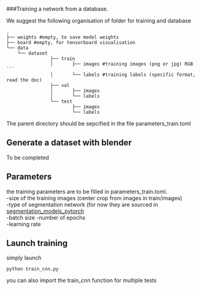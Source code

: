 ###Training a network from a database.


We suggest the following organisation of folder for training and database
```
.  
├── weights #empty, to save model weights 
├── board #empty, for tensorboard visualisation  
└── data  
    └── dataset  
                ├── train  
                │       ├── images #training images (png or jpg) RGB  ```
                │       └── labels #training labels (specific format, read the doc) 
                ├── val  
                │       ├── images  
                │       └── labels  
                └── test  
                        ├── images  
                        └── labels  
```
The parent directory should be sepcified in the file parameters_train.toml


## Generate a dataset with blender
To be completed

## Parameters
the training parameters are to be filled in parameters_train.toml.   
-size of the training images (center crop from images in train/images)  
-type of segmentation network (for now they are sourced in [segmentation_models_pytorch](https://github.com/qubvel/segmentation_models.pytorch/tree/master/segmentation_models_pytorch)    
-batch size
-number of epochs  
-learning rate  

## Launch training

simply launch   
```  
python train_cnn.py  
```

you can also import the train_cnn function for multiple tests
